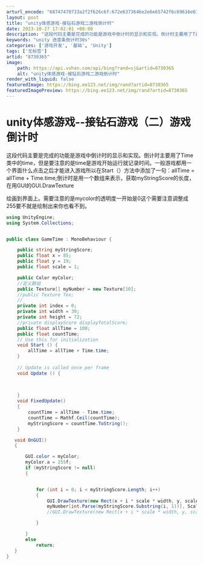 ```yaml
---
arturl_encode: "68747470733a2f2f626c6f:672e6373646e2e6e65742f6c69616e675f3730343935393732:312f61727469636c652f64657461696c732f38373330333635"
layout: post
title: "unity体感游戏-接钻石游戏二游戏倒计时"
date: 2023-10-27 17:02:01 +08:00
description: "这段代码主要是完成的功能是游戏中倒计时的显示和实现。倒计时主要用了Time类中的time，但是要注意"
keywords: "unity 进度条倒计时30s"
categories: ['游戏开发', '基础', 'Unity']
tags: ['无标签']
artid: "8730365"
image:
    path: https://api.vvhan.com/api/bing?rand=sj&artid=8730365
    alt: "unity体感游戏-接钻石游戏二游戏倒计时"
render_with_liquid: false
featuredImage: https://bing.ee123.net/img/rand?artid=8730365
featuredImagePreview: https://bing.ee123.net/img/rand?artid=8730365
---
```


# unity体感游戏--接钻石游戏（二）游戏倒计时

这段代码主要是完成的功能是游戏中倒计时的显示和实现。倒计时主要用了Time类中的time，但是要注意的是time是游戏开始运行就记录时间。一般游戏都用一个界面什么点击之后才能进入游戏所以在Start（）方法中添加了一句：allTime = allTime + Time.time;倒计时是用一个数组来表示，获取myStringScore的长度，在用GUI的GUI.DrawTexture

绘画到界面上。需要注意的是mycolor的透明度一开始是0这个需要注意调整成255要不就是绘制出来你也看不到。

```csharp
using UnityEngine;
using System.Collections;


public class GameTime : MonoBehaviour {

    public string myStringScore;  
    public float x = 85;
    public float y = 19;
    public float scale = 1;

    public Color myColor;
    //定义数组
    public Texture[] myNumber = new Texture[10];
    //public Texture Tex;
    //
    private int index = 0;
    private int width = 30;
    private int height = 72;
    //private displayScore displayTotalScore;
    public float allTime = 100;
    public float countTime;  
	// Use this for initialization
	void Start () {
        allTime = allTime + Time.time;  
	}
	
	// Update is called once per frame
	void Update () {

        
	
	}
    void FixedUpdate() 
    {
        countTime = allTime - Time.time;
        countTime = Mathf.Ceil(countTime);
        myStringScore = countTime.ToString();
    }

   void OnGUI()
   {

       GUI.color = myColor;
       myColor.a = 255f;
       if (myStringScore != null)
       {


           for (int i = 0; i < myStringScore.Length; i++)
           {
               GUI.DrawTexture(new Rect(x + i * scale * width, y, scale * width, scale * height),
               myNumber[int.Parse(myStringScore.Substring(i, 1))], ScaleMode.StretchToFill, true, 0);
               //GUI.DrawTexture(new Rect(x + i * scale * width, y, scale * width, scale * height),myNumber[myStringScore[i]-48]);

           }

       }
       else
           return;
   }
}

```